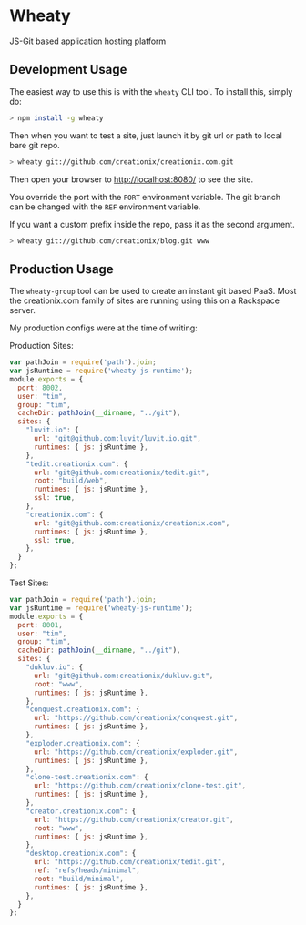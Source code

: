 Wheaty
======

JS-Git based application hosting platform

## Development Usage

The easiest way to use this is with the `wheaty` CLI tool.  To install this, simply do:

```sh
> npm install -g wheaty
```

Then when you want to test a site, just launch it by git url or path to local bare git repo.

```sh
> wheaty git://github.com/creationix/creationix.com.git
```

Then open your browser to <http://localhost:8080/> to see the site.

You override the port with the `PORT` environment variable.
The git branch can be changed with the `REF` environment variable.

If you want a custom prefix inside the repo, pass it as the second argument.

```sh
> wheaty git://github.com/creationix/blog.git www
```

## Production Usage

The `wheaty-group` tool can be used to create an instant git based PaaS.  Most the
creationix.com family of sites are running using this on a Rackspace server.

My production configs were at the time of writing:

Production Sites:

```js
var pathJoin = require('path').join;
var jsRuntime = require('wheaty-js-runtime');
module.exports = {
  port: 8002,
  user: "tim",
  group: "tim",
  cacheDir: pathJoin(__dirname, "../git"),
  sites: {
    "luvit.io": {
      url: "git@github.com:luvit/luvit.io.git",
      runtimes: { js: jsRuntime },
    },
    "tedit.creationix.com": {
      url: "git@github.com:creationix/tedit.git",
      root: "build/web",
      runtimes: { js: jsRuntime },
      ssl: true,
    },
    "creationix.com": {
      url: "git@github.com:creationix/creationix.com",
      runtimes: { js: jsRuntime },
      ssl: true,
    },
  }
};
```

Test Sites:

```js
var pathJoin = require('path').join;
var jsRuntime = require('wheaty-js-runtime');
module.exports = {
  port: 8001,
  user: "tim",
  group: "tim",
  cacheDir: pathJoin(__dirname, "../git"),
  sites: {
    "dukluv.io": {
      url: "git@github.com:creationix/dukluv.git",
      root: "www",
      runtimes: { js: jsRuntime },
    },
    "conquest.creationix.com": {
      url: "https://github.com/creationix/conquest.git",
      runtimes: { js: jsRuntime },
    },
    "exploder.creationix.com": {
      url: "https://github.com/creationix/exploder.git",
      runtimes: { js: jsRuntime },
    },
    "clone-test.creationix.com": {
      url: "https://github.com/creationix/clone-test.git",
      runtimes: { js: jsRuntime },
    },
    "creator.creationix.com": {
      url: "https://github.com/creationix/creator.git",
      root: "www",
      runtimes: { js: jsRuntime },
    },
    "desktop.creationix.com": {
      url: "https://github.com/creationix/tedit.git",
      ref: "refs/heads/minimal",
      root: "build/minimal",
      runtimes: { js: jsRuntime },
    },
  }
};
```
